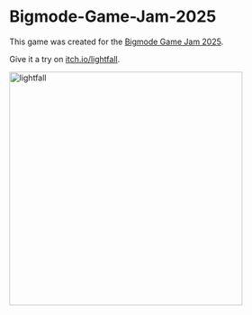 # Bigmode-Game-Jam-2025

This game was created for the [Bigmode Game Jam 2025](https://itch.io/jam/bigmode-game-jam-2025).

Give it a try on [itch.io/lightfall](https://rasmussvala.itch.io/lightfall).

<img width="414" alt="lightfall" src="https://github.com/user-attachments/assets/60fbfcfd-6248-461b-9842-813846b6f559" />
